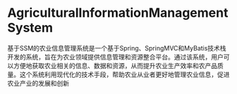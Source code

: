 # AgriculturalInformationManagementSystem
 基于SSM的农业信息管理系统是一个基于Spring、SpringMVC和MyBatis技术栈开发的系统，旨在为农业领域提供信息管理和资源整合平台。通过该系统，用户可以方便地获取农业相关的信息、数据和资源，从而提升农业生产效率和农产品质量。这个系统利用现代化的技术手段，帮助农业从业者更好地管理农业信息，促进农业产业的发展和创新
